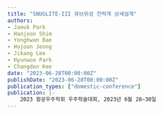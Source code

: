 ```yaml
---
title: "SNUGLITE-III 큐브위성 전력계 상세설계"
authors:
- Jaeuk Park
- Hanjoon Shim
- Yonghwan Bae
- Hojoon Jeong
- Jikang Lee
- Hyunwoo Park
- Changdon Kee
date: "2023-06-28T00:00:00Z"
publishDate: "2023-06-28T00:00:00Z"
publication_types: ["domestic-conference"]
publication: |-
    2023 항공우주학회 우주학술대회, 2023년 6월 28~30일
---
```

